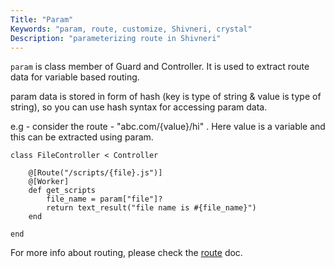 ```yaml
---
Title: "Param"
Keywords: "param, route, customize, Shivneri, crystal"
Description: "parameterizing route in Shivneri"
---
```


`param` is class member of  Guard and Controller. It is used to extract route data for variable based routing.

param data is stored in form of hash (key is type of string & value is type of string), so you can use hash syntax for accessing param data.

e.g - consider the route - "abc.com/{value}/hi" . Here value is a variable and this can be extracted using param. 

```
class FileController < Controller
    
    @[Route("/scripts/{file}.js")]
    @[Worker]
    def get_scripts
        file_name = param["file"]?
        return text_result("file name is #{file_name}")
    end

end

```

For more info about routing, please check the [route](route) doc.